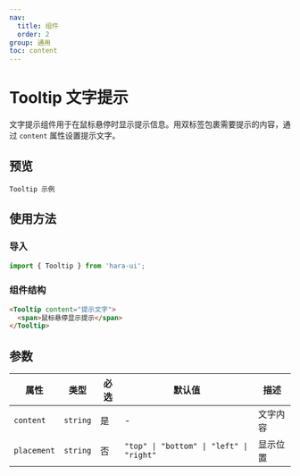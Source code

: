 ```yaml
---
nav:
  title: 组件
  order: 2
group: 通用
toc: content
---
```


# Tooltip 文字提示

文字提示组件用于在鼠标悬停时显示提示信息。用双标签包裹需要提示的内容，通过 `content` 属性设置提示文字。

## 预览

<code src="./demo/base.tsx">Tooltip 示例</code>

## 使用方法

### 导入

```jsx | pure
import { Tooltip } from 'hara-ui';
```

### 组件结构

```html | pure
<Tooltip content="提示文字">
  <span>鼠标悬停显示提示</span>
</Tooltip>
```

## 参数

| 属性      | 类型     | 必选 | 默认值                                   | 描述     |
| --------- | -------- | ---- | ---------------------------------------- | -------- |
| `content`   | `string` | 是   | -                                        | 文字内容 |
| `placement` | `string` | 否   | `"top" \| "bottom" \| "left" \| "right"` | 显示位置 |
